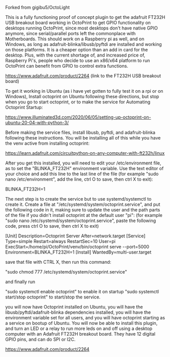 Forked from gigibu5/OctoLight

This is a fully functioning proof of concept plugin to get the adafruit FT232H USB breakout board working in OctoPrint to get GPIO functionality on desktops running OctoPrint, since most desktops don't have native GPIO anymore, since serial/parallel ports left the commonplace with Motherboards. This should work on a Raspberry pi as well, and on Windows, as long as adafruit-blinka/libusb/pyftdi are installed and working on those platforms. It is a cheaper option than an add in card for the desktop. Plus, with the current shortage of, and increased price of, Raspberry Pi's, people who decide to use an x86/x64 platform to run OctoPrint can benefit from GPIO to control extra functions.

https://www.adafruit.com/product/2264 (link to the FT232H USB breakout board)

To get it working in Ubuntu (as i have yet gotten to fully test it on a rpi or on Windows), Install octoprint on Ubuntu following these directions, but stop when you go to start octoprint, or to make the service for Automating Octoprint Startup:

https://www.illuminated3d.com/2020/06/05/setting-up-octoprint-on-ubuntu-20-04-with-python-3/

Before making the service files, install libusb, pyftdi, and adafruit-blinka following these instructions. You will be installing all of this while you have the venv active from installing octoprint:

https://learn.adafruit.com/circuitpython-on-any-computer-with-ft232h/linux

After you get this installed, you will need to edit your /etc/environment file, as to set the "BLINKA_FT232H" environment variable. Use the text editor of your choice and add this line to the last line of the file (for example "sudo nano /etc/environment", add the line, ctrl O to save, then ctrl X to exit):

BLINKA_FT232H=1

The next step is to create the service but to use systemd/systemctl to create it. Create a file at "/etc/systemd/system/octoprint.service", and put the following code in it, making sure to update the user and the path parts of the file if you didn't install octoprint at the default user "pi": (for example "sudo nano /etc/systemd/system/octoprint.service", paste the following code, press ctrl O to save, then ctrl X to exit)

[Unit]
Description=Octoprint Server
After=network.target
[Service]
Type=simple
Restart=always
RestartSec=10
User=pi
ExecStart=/home/pi/OctoPrint/venv/bin/octoprint serve --port=5000
Environment=BLINKA_FT232H=1
[Install]
WantedBy=multi-user.target

save that file with CTRL X, then run this command:

"sudo chmod 777 /etc/systemd/system/octoprint.service"

and finally run

"sudo systemctl enable octoprint" to enable it on startup
"sudo systemctl start/stop octoprint" to start/stop the service.

you will now have Octoprint installed on Ubuntu, you will have the libusb/pyftdi/adafruit-blinka dependencies installed, you will have the environment variable set for all users, and you will have octoprint starting as a service on bootup of Ubuntu. You will now be able to install this plugin, and turn an LED or a relay to run more leds on and off using a desktop computer with an Adafruit FT232H breakout board. They have 12 digital GPIO pins, and can do SPI or I2C.

https://www.adafruit.com/product/2264
